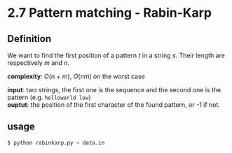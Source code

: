 # 2.7 Pattern matching - Rabin-Karp

## Definition

We want to find the first position of a pattern _t_ in a string _s_. Their length are respectively _m_ and _n_.

**complexity**: _O_(_n_ + _m_), _O_(_nm_) on the worst case

**input**: two strings, the first one is the sequence and the second one is the pattern (e.g. `helloworld low`)  
**ouptut**: the position of the first character of the found pattern, or -1 if not.  

## usage

```sh
$ python rabinkarp.py < data.in
```
